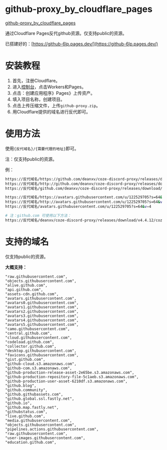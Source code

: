 # github-proxy_by_cloudflare_pages
[github-proxy_by_cloudflare_pages](https://github.com/Angels-Ray/github-proxy_by_cloudflare_pages)

通过Cloudflare Pages反代github资源。仅支持public的资源。

已搭建好的：[https://github-6lp.pages.dev/](https://github-6lp.pages.dev/)

# 安装教程

1. 首先，注册Cloudflare。
2. 进入[控制台](https://dash.cloudflare.com/)，点击Workers和Pages。
3. 点击：创建应用程序》Pages》上传资产。
4. 填入项目名称，创建项目。
5. 点击上传压缩文件，上传`github-proxy.zip`。
6. 用Cloudflare提供的域名进行反代即可。

# 使用方法

使用`{反代域名}/{需要代理的地址}`即可。

注：仅支持public的资源。

例：

```bash
https://反代域名/https://github.com/deanxv/coze-discord-proxy/releases/download/v4.4.12/coze-discord-proxy
https://反代域名/http://github.com/deanxv/coze-discord-proxy/releases/download/v4.4.12/coze-discord-proxy
https://反代域名/github.com/deanxv/coze-discord-proxy/releases/download/v4.4.12/coze-discord-proxy

https://反代域名/https://avatars.githubusercontent.com/u/122529705?s=64&v=4
https://反代域名/http://avatars.githubusercontent.com/u/122529705?s=64&v=4
https://反代域名/avatars.githubusercontent.com/u/122529705?s=64&v=4

# 注：github.com 可使用以下方法：
https://反代域名/deanxv/coze-discord-proxy/releases/download/v4.4.12/coze-discord-proxy

```



# 支持的域名

仅支持public的资源。

**大概支持：**

```
"raw.githubusercontent.com",
"objects.githubusercontent.com",
"alive.github.com",
"api.github.com",
"assets-cdn.github.com",
"avatars.githubusercontent.com",
"avatars0.githubusercontent.com",
"avatars1.githubusercontent.com",
"avatars2.githubusercontent.com",
"avatars3.githubusercontent.com",
"avatars4.githubusercontent.com",
"avatars5.githubusercontent.com",
"camo.githubusercontent.com",
"central.github.com",
"cloud.githubusercontent.com",
"codeload.github.com",
"collector.github.com",
"desktop.githubusercontent.com",
"favicons.githubusercontent.com",
"gist.github.com",
"github-cloud.s3.amazonaws.com",
"github-com.s3.amazonaws.com",
"github-production-release-asset-2e65be.s3.amazonaws.com",
"github-production-repository-file-5c1aeb.s3.amazonaws.com",
"github-production-user-asset-6210df.s3.amazonaws.com",
"github.blog",
"github.community",
"github.githubassets.com",
"github.global.ssl.fastly.net",
"github.io",
"github.map.fastly.net",
"githubstatus.com",
"live.github.com",
"media.githubusercontent.com",
"objects.githubusercontent.com",
"pipelines.actions.githubusercontent.com",
"raw.githubusercontent.com",
"user-images.githubusercontent.com",
"education.github.com",
```

